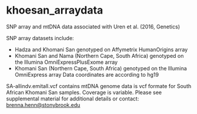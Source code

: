 # khoesan_arraydata
SNP array and mtDNA data associated with Uren et al. (2016, Genetics)

SNP array datasets include:
- Hadza and Khomani San genotyped on Affymetrix HumanOrigins array
- Khomani San and Nama (Northern Cape, South Africa) genotyped on the Illumina OmniExpressPlusExome array
- Khomani San (Northern Cape, South Africa) genotyped on the Illumina OmniExpress array
Data coordinates are according to hg19

SA-allindv.emitall.vcf contains mtDNA genome data is vcf formate for South African Khomani San samples. Coverage is variable. Please see supplemental material for additional details or contact: brenna.henn@stonybrook.edu
